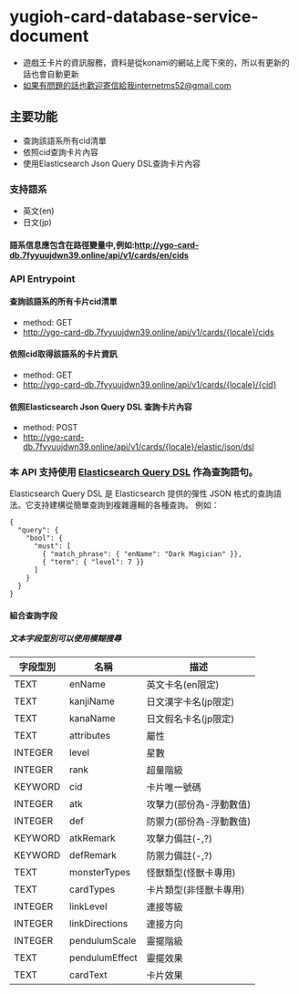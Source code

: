 # yugioh-card-database-service-document
 - 遊戲王卡片的資訊服務，資料是從konami的網站上爬下來的，所以有更新的話也會自動更新
 - 如果有問題的話也歡迎寄信給我internetms52@gmail.com

## 主要功能
 - 查詢該語系所有cid清單
 - 依照cid查詢卡片內容
 - 使用Elasticsearch Json Query DSL查詢卡片內容
 
 ### 支持語系
 - 英文(en)
 - 日文(jp)
 #### 語系信息應包含在路徑變量中,例如:http://ygo-card-db.7fyyuujdwn39.online/api/v1/cards/en/cids
 
### API Entrypoint

 #### 查詢該語系的所有卡片cid清單
 - method: GET 
 - http://ygo-card-db.7fyyuujdwn39.online/api/v1/cards/{locale}/cids
 #### 依照cid取得該語系的卡片資訊
 - method: GET 
 - http://ygo-card-db.7fyyuujdwn39.online/api/v1/cards/{locale}/{cid}
 #### 依照Elasticsearch Json Query DSL 查詢卡片內容
 - method: POST
 - http://ygo-card-db.7fyyuujdwn39.online/api/v1/cards/{locale}/elastic/json/dsl
 
 ### 本 API 支持使用 [Elasticsearch Query DSL](https://www.elastic.co/guide/en/elasticsearch/reference/current/query-dsl.html) 作為查詢語句。
Elasticsearch Query DSL 是 Elasticsearch 提供的彈性 JSON 格式的查詢語法。它支持建構從簡單查詢到複雜邏輯的各種查詢。
例如：
```
{
  "query": {
    "bool": {
      "must": [
        { "match_phrase": { "enName": "Dark Magician" }},  
        { "term": { "level": 7 }}
      ]
    }
  }  
}
```
 #### 組合查詢字段
 ##### 文本字段型別可以使用模糊搜尋
 
| 字段型別  	    | 		名稱		           | 		描述				         |
|------------|------------------|------------------|
| 	TEXT		    | 	enName			       | 英文卡名(en限定)			    |
| 	TEXT		    | 	kanjiName		     | 日文漢字卡名(jp限定)		   |
| 	TEXT		    | 	kanaName		      | 日文假名卡名(jp限定)		   |
| 	TEXT		    | 	attributes		    | 屬性						         |
| 	INTEGER		 | 	level			        | 星數						         |
| 	INTEGER		      | 	rank			         | 超量階級					        |
| 	KEYWORD		      | 	cid				         | 卡片唯一號碼				       |
| 	INTEGER		      | 	atk				         | 攻擊力(部份為-浮動數值)	   |
| 	INTEGER		      | 	def				         | 防禦力(部份為-浮動數值)	   |
| 	KEYWORD	  | 	atkRemark				   | 攻擊力備註(-,?)	 |
| 	KEYWORD		 | 	defRemark				   | 防禦力備註(-,?)	      |
| 	TEXT		      | 	monsterTypes	   | 怪獸類型(怪獸卡專用)		    |
| 	TEXT		      | 	cardTypes		     | 卡片類型(非怪獸卡專用)	    |
| 	INTEGER		      | 	linkLevel		     | 連接等級					        |
| 	INTEGER		      | 	linkDirections	 | 連接方向					        |
| 	INTEGER		      | 	pendulumScale	  | 靈擺階級					        |
| 	TEXT		      | 	pendulumEffect	 | 靈擺效果					        |
| 	TEXT		      | 	cardText		      | 卡片效果					        |
